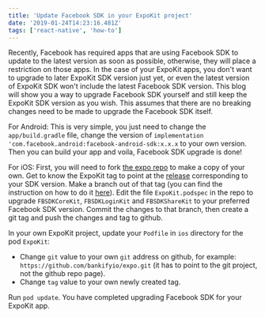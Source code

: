 ```yaml
---
title: 'Update Facebook SDK in your ExpoKit project'
date: '2019-01-24T14:23:16.481Z'
tags: ['react-native', 'how-to']
---
```


Recently, Facebook has required apps that are using Facebook SDK to update to
the latest version as soon as possible, otherwise, they will place a restriction
on those apps. In the case of your ExpoKit apps, you don't want to upgrade to
later ExpoKit SDK version just yet, or even the latest version of ExpoKit SDK
won't include the latest Facebook SDK version. This blog will show you a way to
upgrade Facebook SDK yourself and still keep the ExpoKit SDK version as you
wish. This assumes that
there are no breaking changes need to be made to upgrade the Facebook SDK itself.

For Android: This is very simple, you just need to change the `app/build.gradle`
file, change the version of `implementation 'com.facebook.android:facebook-android-sdk:x.x.x` to your own version. Then you
can build your app and voila, Facebook SDK upgrade is done!

For iOS: First, you will need to fork [the expo
repo](https://github.com/expo/expo) to make a copy of your own. Get to know the
ExpoKit tag to point at the [release](https://github.com/expo/expo/releases)
corresponding to your SDK version. Make a branch out of that tag (you can find
the instruction on how to do it
[here](https://stackoverflow.com/questions/10940981/how-to-create-a-new-branch-from-a-tag)).
Edit the file `ExpoKit.podspec` in the repo to upgrade `FBSDKCoreKit`,
`FBSDKLoginKit` and `FBSDKShareKit` to your preferred Facebook SDK version.
Commit the changes to that branch, then create a git tag and push the changes
and tag to github.

In your own ExpoKit project, update your `Podfile` in `ios`
directory for the pod `ExpoKit`:

- Change `git` value to your own `git` address on
  github, for example: `https://github.com/bankifyio/expo.git` (it has to point to
  the git project, not the github repo page).
- Change `tag` value to your own newly created tag.

Run `pod update`. You have completed upgrading Facebook SDK for your ExpoKit app.
